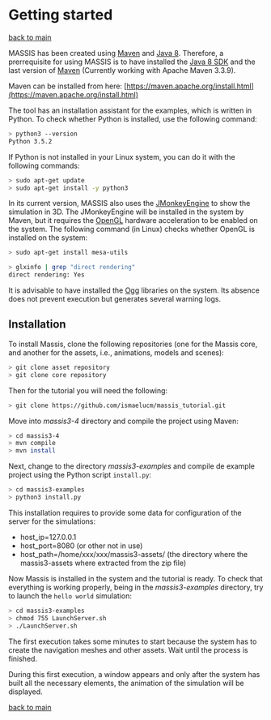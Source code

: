 # Getting started

[back to main](index.md)

MASSIS has been created using [Maven](https://maven.apache.org/) and [Java 8](http://www.oracle.com/technetwork/java/javase/overview/java8-2100321.html). Therefore, a prerrequisite for using MASSIS is to have installed the [Java 8 SDK](http://www.oracle.com/technetwork/java/javase/downloads/jdk8-downloads-2133151.html) and the last version of [Maven](https://maven.apache.org/) (Currently working with Apache Maven 3.3.9).

Maven can be installed from here: [https://maven.apache.org/install.html](https://maven.apache.org/install.html)

The tool has an installation assistant for the examples, which is written in Python. To check whether Python is installed, use the following command:

```bash
> python3 --version
Python 3.5.2

```
If Python is not installed in your Linux system, you can do it with the following commands:

```bash
> sudo apt-get update
> sudo apt-get install -y python3
```

In its current version, MASSIS also uses the [JMonkeyEngine](http://jmonkeyengine.org/) to show the simulation in 3D. The JMonkeyEngine will be installed in the system by Maven, but it requires  the [OpenGL](https://www.opengl.org/) hardware acceleration to be enabled on the system. The following command (in Linux) checks whether OpenGL is installed on the system:


```bash
> sudo apt-get install mesa-utils

> glxinfo | grep "direct rendering"
direct rendering: Yes

```

It is advisable to have installed the [Ogg](https://xiph.org/ogg/) libraries on the system. Its absence does not prevent execution but generates several warning logs.

## Installation

To install Massis,  clone the following repositories (one for the Massis core, and another for the assets, i.e., animations, models and scenes):

```bash
> git clone asset repository
> git clone core repository
```
Then for the tutorial you will need the following:

```bash
> git clone https://github.com/ismaelucm/massis_tutorial.git
```

Move into *massis3-4* directory and  compile the project using Maven:

```bash
> cd massis3-4
> mvn compile
> mvn install
```

Next, change to the directory *massis3-examples* and  compile de example project using the Python script `install.py`:

```bash
> cd massis3-examples
> python3 install.py
```
This installation requires to provide some data for configuration of the server for the simulations:
* host_ip=127.0.0.1
* host_port=8080  (or other not in use)
* host_path=/home/xxx/xxx/massis3-assets/  (the directory where the massis3-assets where extracted from the zip file)

Now Massis  is installed in the system and the tutorial is ready. To check that everything is working properly, being in the *massis3-examples* directory, try to  launch the `hello world` simulation:


```bash
> cd massis3-examples
> chmod 755 LaunchServer.sh
> ./LaunchServer.sh
```

The first execution takes some minutes to start because the system has to create the navigation meshes and other assets. Wait until the process is finished.

During this first execution, a window appears and only after the system has built all the necessary elements, the animation of the simulation will be displayed.


[back to main](index.md)
